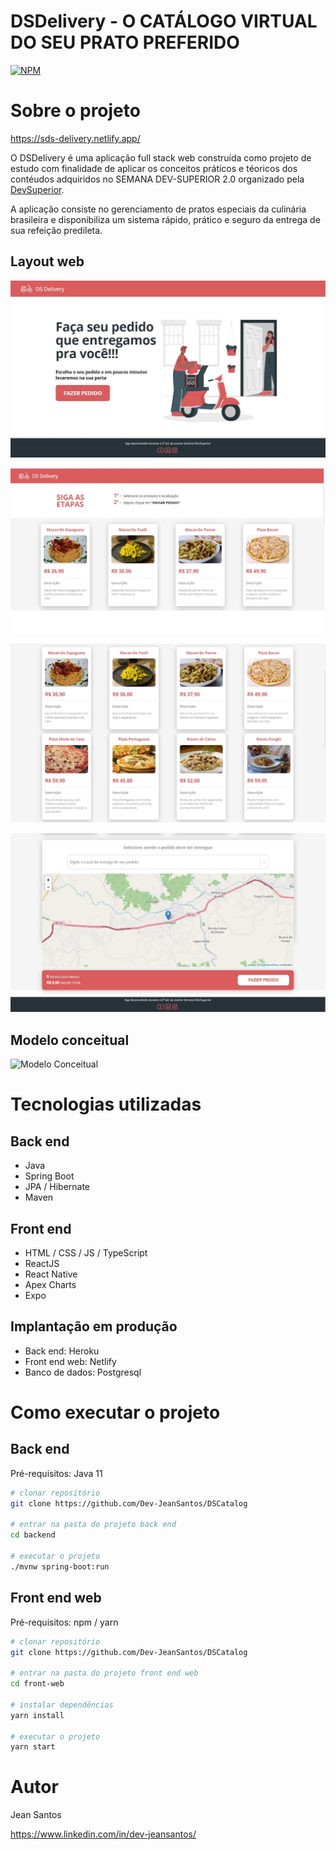 # DSDelivery - O CATÁLOGO VIRTUAL DO SEU PRATO PREFERIDO 
[![NPM](https://img.shields.io/npm/l/react)](https://github.com/Dev-JeanSantos/ds-delivery/blob/main/LICENSE) 

# Sobre o projeto

https://sds-delivery.netlify.app/

O DSDelivery é uma aplicação full stack web construída como projeto de estudo com finalidade de aplicar os conceitos práticos e téoricos dos contéudos adquiridos no SEMANA DEV-SUPERIOR 2.0 organizado pela [DevSuperior](https://devsuperior.com "Site da DevSuperior").

A aplicação consiste no gerenciamento de pratos especiais da culinária brasileira e disponibiliza um sistema rápido, prático e seguro da entrega de sua refeição predileta.

## Layout web

![Web 1](https://github.com/Dev-JeanSantos/assets/blob/main/dsdelivery/home.jpg)

![Web 2](https://github.com/Dev-JeanSantos/assets/blob/main/dsdelivery/menu3.jpg)

![Web 3](https://github.com/Dev-JeanSantos/assets/blob/main/dsdelivery/menu%204.jpg)

![Web 4](https://github.com/Dev-JeanSantos/assets/blob/main/dsdelivery/mapa.jpg)

## Modelo conceitual
![Modelo Conceitual](https://raw.githubusercontent.com/devsuperior/sds2/master/assets/modelo-conceitual.png)

# Tecnologias utilizadas
## Back end
- Java
- Spring Boot
- JPA / Hibernate
- Maven
## Front end
- HTML / CSS / JS / TypeScript
- ReactJS
- React Native
- Apex Charts
- Expo
## Implantação em produção
- Back end: Heroku
- Front end web: Netlify
- Banco de dados: Postgresql

# Como executar o projeto

## Back end
Pré-requisitos: Java 11

```bash
# clonar repositório
git clone https://github.com/Dev-JeanSantos/DSCatalog

# entrar na pasta do projeto back end
cd backend

# executar o projeto
./mvnw spring-boot:run
```

## Front end web
Pré-requisitos: npm / yarn

```bash
# clonar repositório
git clone https://github.com/Dev-JeanSantos/DSCatalog

# entrar na pasta do projeto front end web
cd front-web

# instalar dependências
yarn install

# executar o projeto
yarn start
```

# Autor

Jean Santos

https://www.linkedin.com/in/dev-jeansantos/
